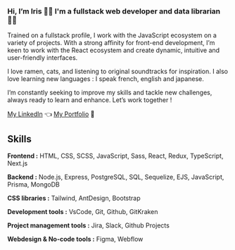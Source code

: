 ### Hi, I’m Iris 👋🏻 I'm a fullstack web developer and data librarian👩‍💻

Trained on a fullstack profile, I work with the JavaScript ecosystem on a variety of projects. With a strong affinity for front-end development, I’m keen to work with the React ecosystem and create dynamic, intuitive and user-friendly interfaces.

I love ramen, cats, and listening to original soundtracks for inspiration. I also love learning new languages : I speak french, english and japanese.

I’m constantly seeking to improve my skills and tackle new challenges, always ready to learn and enhance. Let’s work together !

[My LinkedIn](https://www.linkedin.com/in/iris-kerremans/) 👈
[My Portfolio](https://iriskerremans.com/) 🍡

## Skills

**Frontend :** HTML, CSS, SCSS, JavaScript, Sass, React, Redux, TypeScript, Next.js

**Backend :** Node.js, Express, PostgreSQL, SQL, Sequelize, EJS, JavaScript, Prisma, MongoDB

**CSS libraries :** Tailwind, AntDesign, Bootstrap

**Development tools :** VsCode, Git, Github, GitKraken

**Project management tools :** Jira, Slack, Github Projects

**Webdesign & No-code tools :** Figma, Webflow
